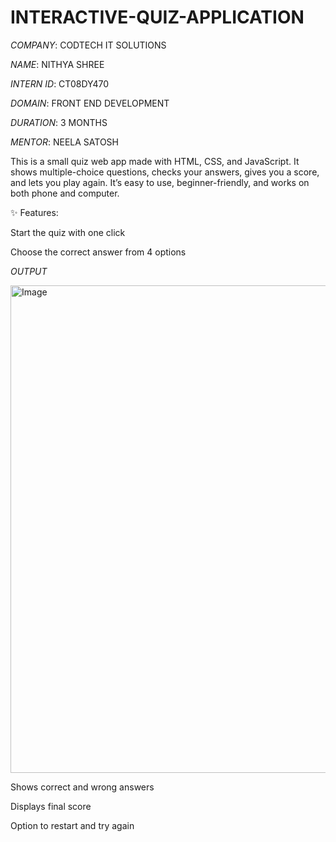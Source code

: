 # INTERACTIVE-QUIZ-APPLICATION

*COMPANY*: CODTECH IT SOLUTIONS

*NAME*: NITHYA SHREE

*INTERN ID*: CT08DY470

*DOMAIN*: FRONT END DEVELOPMENT

*DURATION*: 3 MONTHS

*MENTOR*: NEELA SATOSH

This is a small quiz web app made with HTML, CSS, and JavaScript.
It shows multiple-choice questions, checks your answers, gives you a score, and lets you play again.
It’s easy to use, beginner-friendly, and works on both phone and computer.

✨ Features:

Start the quiz with one click

Choose the correct answer from 4 options

*OUTPUT*

<img width="1537" height="780" alt="Image" src="https://github.com/user-attachments/assets/076c1bc6-22fd-4864-af55-de9a056be088" />

Shows correct and wrong answers

Displays final score

Option to restart and try again
